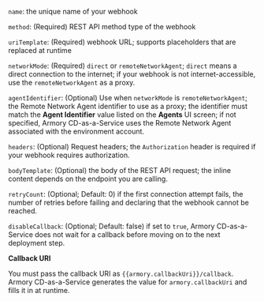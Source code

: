 `name`: the unique name of your webhook

`method`: (Required) REST API method type of the webhook

`uriTemplate`: (Required) webhook URL; supports placeholders that are replaced at runtime

`networkMode`: (Required) `direct` or `remoteNetworkAgent`; `direct` means a direct connection to the internet; if your webhook is not internet-accessible, use the `remoteNetworkAgent` as a proxy.

`agentIdentifier`: (Optional) Use when `networkMode` is `remoteNetworkAgent`; the Remote Network Agent identifier to use as a proxy; the identifier must match the **Agent Identifier** value listed on the **Agents** UI screen; if not specified, Armory CD-as-a-Service uses the Remote Network Agent associated with the environment account.

`headers`: (Optional) Request headers; the `Authorization` header is required if your webhook requires authorization.

`bodyTemplate`: (Optional) the body of the REST API request; the inline content depends on the endpoint you are calling.

`retryCount`: (Optional; Default: 0) if the first connection attempt fails, the number of retries before failing and declaring that the webhook cannot be reached.

`disableCallback`: (Optional; Default: false) if set to `true`, Armory CD-as-a-Service does not wait for a callback before moving on to the next deployment step.

**Callback URI**

You must pass the callback URI as `{{armory.callbackUri}}/callback`. Armory CD-as-a-Service generates the value for `armory.callbackUri` and fills it in at runtime.
